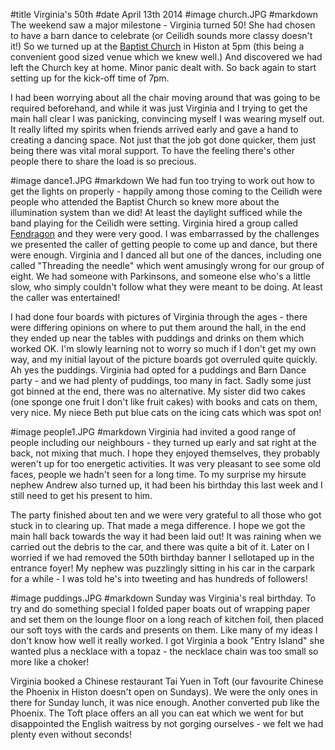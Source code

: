 #title Virginia's 50th
#date April 13th 2014
#image church.JPG
#markdown
The weekend saw a major milestone - Virginia turned 50!  She had chosen
to have a barn dance to celebrate (or Ceilidh sounds more classy doesn't it!)
So we turned up at the [Baptist Church](https://www.histonbaptist.org.uk/)
in Histon at 5pm (this being a convenient
good sized venue which we knew well.)  And discovered we had left the Church key
at home.  Minor panic dealt with.  So back again to start setting up for the
kick-off time of 7pm.

I had been worrying about all the chair moving around that was going to be
required beforehand, and while it was just Virginia and I trying to get the
main hall clear I was panicking, convincing myself I was wearing myself out.
It really lifted my spirits when friends arrived early and gave a hand to
creating a dancing space.  Not just that the job got done quicker, them just
being there was vital moral support.  To have the feeling there's other people
there to share the load is so precious.

#image dance1.JPG
#markdown
We had fun too trying to work out how to get the lights on properly - happily
among those coming to the Ceilidh were people who attended the Baptist Church
so knew more about the illumination system than we did!  At least the daylight
sufficed while the band playing for the Ceilidh were setting.  Virginia hired
a group called [Fendragon](https://www.fendragon.co.uk)
and they were very good.  I was embarrassed by the
challenges we presented the caller of getting people to come up and dance, but
there were enough.  Virginia and I danced all but one of the dances, including
one called "Threading the needle" which went amusingly wrong for our group of eight.
We had someone with Parkinsons, and someone else who's a little slow, who
simply couldn't follow what they were meant to be doing.  At least the caller
was entertained!

I had done four boards with pictures of Virginia through the ages - there were
differing opinions on where to put them around the hall, in the end they
ended up near the tables with puddings and drinks on them which worked OK.
I'm slowly learning not to worry so much if I don't get my own way, and my
initial layout of the picture boards got overruled quite quickly.  Ah yes the
puddings.  Virginia had opted for a puddings and Barn Dance party - and we
had plenty of puddings, too many in fact.  Sadly some just got binned at
the end, there was no alternative.  My sister did two cakes (one sponge one
fruit I don't like fruit cakes) with books and cats on them, very nice.
My niece Beth put blue cats on the icing cats which was spot on!

#image people1.JPG
#markdown
Virginia had invited a good range of people including our neighbours - they
turned up early and sat right at the back, not mixing that much.  I hope
they enjoyed themselves, they probably weren't up for too energetic
activities.  It was very pleasant to see some old faces, people we
hadn't seen for a long time.  To my surprise my hirsute nephew Andrew also
turned up, it had been his birthday this last week and I still need to get
his present to him.

The party finished about ten and we were very grateful to all those who
got stuck in to clearing up.  That made a mega difference.  I hope we
got the main hall back towards the way it had been laid out!  It was
raining when we carried out the debris to the car, and there was quite
a bit of it.  Later on I worried if we had removed the 50th birthday banner
I sellotaped up in the entrance foyer!  My nephew was puzzlingly sitting
in his car in the carpark for a while - I was told he's into tweeting and
has hundreds of followers!

#image puddings.JPG
#markdown
Sunday was Virginia's real birthday.  To try and do something special I
folded paper boats out of wrapping paper and set them on the lounge floor
on a long reach of kitchen foil, then placed our soft toys with the cards
and presents on them.  Like many of my ideas I don't know how well it
really worked.  I got Virginia a book "Entry Island" she wanted plus a
necklace with a topaz - the necklace chain was too small so more like a
choker!

Virginia booked a Chinese restaurant Tai Yuen in Toft (our favourite Chinese the Phoenix
in Histon doesn't open on Sundays).  We were the only ones in there for
Sunday lunch, it was nice enough.  Another converted pub like the Phoenix.
The Toft place offers an all you can eat which we went for but
disappointed the English waitress by not gorging ourselves - we felt
we had plenty even without seconds!

